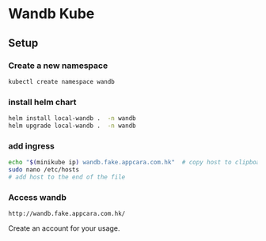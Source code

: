 # Wandb Kube

## Setup

### Create a new namespace
```bash
kubectl create namespace wandb
```

### install helm chart
```bash
helm install local-wandb .  -n wandb
helm upgrade local-wandb .  -n wandb
```

### add ingress
```bash
echo "$(minikube ip) wandb.fake.appcara.com.hk"  # copy host to clipboard
sudo nano /etc/hosts
# add host to the end of the file
```

### Access wandb
`http://wandb.fake.appcara.com.hk/`

Create an account for your usage.

